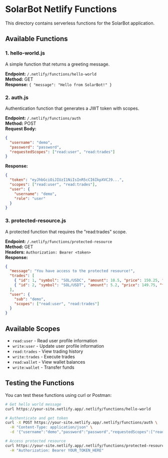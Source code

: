# SolarBot Netlify Functions

This directory contains serverless functions for the SolarBot application.

## Available Functions

### 1. hello-world.js
A simple function that returns a greeting message.

**Endpoint:** `/.netlify/functions/hello-world`  
**Method:** GET  
**Response:** `{ "message": "Hello from SolarBot!" }`

### 2. auth.js
Authentication function that generates a JWT token with scopes.

**Endpoint:** `/.netlify/functions/auth`  
**Method:** POST  
**Request Body:**
```json
{
  "username": "demo",
  "password": "password",
  "requestedScopes": ["read:user", "read:trades"]
}
```
**Response:**
```json
{
  "token": "eyJhbGciOiJIUzI1NiIsInR5cCI6IkpXVCJ9...",
  "scopes": ["read:user", "read:trades"],
  "user": {
    "username": "demo",
    "role": "user"
  }
}
```

### 3. protected-resource.js
A protected function that requires the "read:trades" scope.

**Endpoint:** `/.netlify/functions/protected-resource`  
**Method:** GET  
**Headers:** `Authorization: Bearer <token>`  
**Response:**
```json
{
  "message": "You have access to the protected resource!",
  "trades": [
    { "id": 1, "symbol": "SOL/USDC", "amount": 10.5, "price": 150.25, "timestamp": "..." },
    { "id": 2, "symbol": "SOL/USDT", "amount": 5.2, "price": 149.75, "timestamp": "..." }
  ],
  "user": {
    "sub": "demo",
    "scopes": ["read:user", "read:trades"]
  }
}
```

## Available Scopes

- `read:user` - Read user profile information
- `write:user` - Update user profile information
- `read:trades` - View trading history
- `write:trades` - Execute trades
- `read:wallet` - View wallet balances
- `write:wallet` - Transfer funds

## Testing the Functions

You can test these functions using curl or Postman:

```bash
# Get hello world message
curl https://your-site.netlify.app/.netlify/functions/hello-world

# Authenticate and get token
curl -X POST https://your-site.netlify.app/.netlify/functions/auth \
  -H "Content-Type: application/json" \
  -d '{"username":"demo","password":"password","requestedScopes":["read:trades"]}'

# Access protected resource
curl https://your-site.netlify.app/.netlify/functions/protected-resource \
  -H "Authorization: Bearer YOUR_TOKEN_HERE"
```
